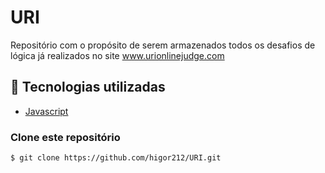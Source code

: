 # URI

Repositório com o propósito de serem armazenados todos os desafios de lógica já realizados no site www.urionlinejudge.com

## 🚀 Tecnologias utilizadas
- [Javascript](https://developer.mozilla.org/pt-BR/docs/Web/JavaScript)

### Clone este repositório
```
$ git clone https://github.com/higor212/URI.git
```
